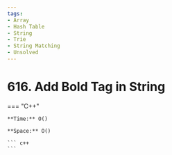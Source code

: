 ```yaml
---
tags:
- Array
- Hash Table
- String
- Trie
- String Matching
- Unsolved
---
```



# 616. Add Bold Tag in String

=== "C++"

    **Time:** O()

    **Space:** O()

    ``` c++
    ```